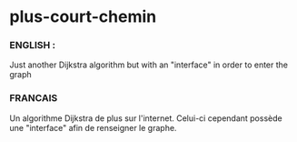 # plus-court-chemin
### ENGLISH :
Just another Dijkstra algorithm but with an "interface" in order to enter the graph 

### FRANCAIS
Un algorithme Dijkstra de plus sur l'internet. Celui-ci cependant possède une "interface" afin de renseigner le graphe. 

